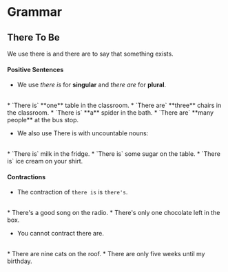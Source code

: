 # Grammar

## There To Be

We use there is and there are to say that something exists.

#### Positive Sentences

* We use *there is* for **singular** and *there are* for **plural**.
<br/>
    * `There is` **one** table in the classroom.
    * `There are` **three** chairs in the classroom.
    * `There is` **a** spider in the bath.
    * `There are` **many people** at the bus stop.
<br/>

* We also use There is with uncountable nouns:
<br/>
    * `There is` milk in the fridge.
    * `There is` some sugar on the table.
    * `There is` ice cream on your shirt.
<br/>

#### Contractions

* The contraction of `there is` is `there's`.
<br/>
  * There's a good song on the radio.
  * There's only one chocolate left in the box.
<br/>

* You cannot contract there are.
<br/>
  * There are nine cats on the roof.
  * There are only five weeks until my birthday.